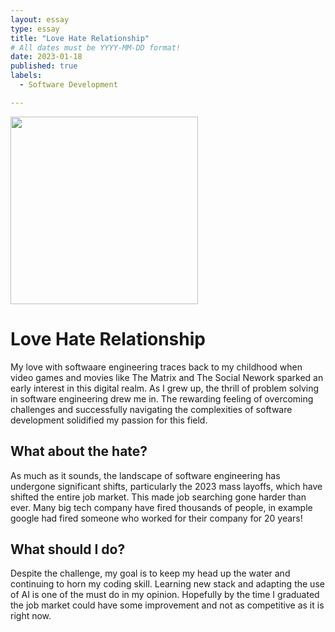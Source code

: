 ```yaml
---
layout: essay
type: essay
title: "Love Hate Relationship"
# All dates must be YYYY-MM-DD format!
date: 2023-01-18
published: true
labels:
  - Software Development

---
```


<img width="300px" class="rounded float-start pe-4" src="https://www.dice.com/binaries/large/content/gallery/dice/insights/2022/09/shutterstock_2079730714.jpg">

# Love Hate Relationship
My love with softwaare engineering traces back to my childhood when video games and movies like The Matrix and The Social Nework sparked an early interest in this digital realm. As I grew up, the thrill of problem solving in software engineering drew me in. The rewarding feeling of overcoming challenges and successfully navigating the complexities of software development solidified my passion for this field.

## What about the hate?
As much as it sounds,  the landscape of software engineering has undergone significant shifts, particularly the 2023 mass layoffs, which have shifted the entire job market. This made job searching gone harder than ever. Many big tech company have fired thousands of people, in example google had fired someone who worked for their company for 20 years!

## What should I do?
Despite the challenge, my goal is to keep my head up the water and continuing to horn my coding skill. Learning new stack and adapting the use of AI is one of the must do in my opinion. Hopefully by the time I graduated the job market could have some improvement and not as competitive as it is right now.

